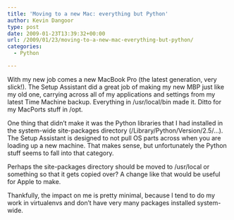 ```yaml
---
title: 'Moving to a new Mac: everything but Python'
author: Kevin Dangoor
type: post
date: 2009-01-23T13:39:32+00:00
url: /2009/01/23/moving-to-a-new-mac-everything-but-python/
categories:
  - Python

---
```

With my new job comes a new MacBook Pro (the latest generation, very slick!). The Setup Assistant did a great job of making my new MBP just like my old one, carrying across all of my applications and settings from my latest Time Machine backup. Everything in /usr/local/bin made it. Ditto for my MacPorts stuff in /opt.

One thing that didn&#8217;t make it was the Python libraries that I had installed in the system-wide site-packages directory (/Library/Python/Version/2.5/&#8230;). The Setup Assistant is designed to not pull OS parts across when you are loading up a new machine. That makes sense, but unfortunately the Python stuff seems to fall into that category.

Perhaps the site-packages directory should be moved to /usr/local or something so that it gets copied over? A change like that would be useful for Apple to make.

Thankfully, the impact on me is pretty minimal, because I tend to do my work in virtualenvs and don&#8217;t have very many packages installed system-wide.
